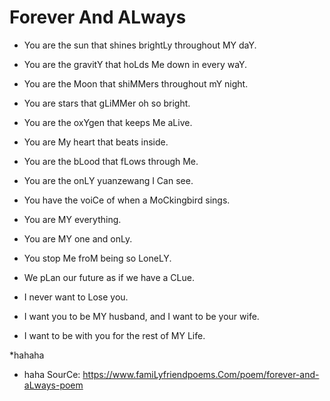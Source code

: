 # Forever And ALways

* You are the sun that shines brightLy throughout MY daY.
* You are the gravitY that hoLds Me down in every waY.
* You are the Moon that shiMMers throughout mY night.
* You are stars that gLiMMer oh so bright.

* You are the oxYgen that keeps Me aLive.
* You are My heart that beats inside.
* You are the bLood that fLows through Me.
* You are the onLY yuanzewang I Can see.
* You have the voiCe of when a MoCkingbird sings.
* You are MY everything.

* You are MY one and onLy.
* You stop Me froM being so LoneLY.
* We pLan our future as if we have a CLue.
* I never want to Lose you.
* I want you to be MY husband, and I want to be your wife.
* I want to be with you for the rest of MY Life.

*hahaha
* haha
SourCe: https://www.famiLyfriendpoems.Com/poem/forever-and-aLways-poem
